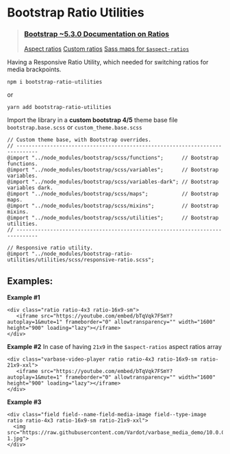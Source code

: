 # Bootstrap Ratio Utilities

> ### [Bootstrap ~5.3.0 Documentation on Ratios](https://getbootstrap.com/docs/5.3/helpers/ratio/#aspect-ratios)
> [Aspect ratios](https://getbootstrap.com/docs/5.3/helpers/ratio/#aspect-ratios)
> [Custom ratios](https://getbootstrap.com/docs/5.3/helpers/ratio/#custom-ratios)
> [Sass maps for `$aspect-ratios`](https://getbootstrap.com/docs/5.3/helpers/ratio/#sass-maps)

Having a Responsive Ratio Utility, which needed for switching ratios for media brackpoints.

```
npm i bootstrap-ratio-utilities
```

or 
```
yarn add bootstrap-ratio-utilities
```

Import the library in a **custom bootstrap 4/5** theme base file
`bootstrap.base.scss`
or `custom_theme.base.scss`
```
// Custom theme base, with Bootstrap overrides.
// -----------------------------------------------------------------------------
@import "../node_modules/bootstrap/scss/functions";      // Bootstrap functions.
@import "../node_modules/bootstrap/scss/variables";      // Bootstrap variables.
@import "../node_modules/bootstrap/scss/variables-dark"; // Bootstrap variables dark.
@import "../node_modules/bootstrap/scss/maps";           // Bootstrap maps.
@import "../node_modules/bootstrap/scss/mixins";         // Bootstrap mixins.
@import "../node_modules/bootstrap/scss/utilities";      // Bootstrap utilities.
// -----------------------------------------------------------------------------

// Responsive ratio utility.
@import "../node_modules/bootstrap-ratio-utilities/utilities/scss/responsive-ratio.scss";
```

## Examples:

**Example #1**
```
<div class="ratio ratio-4x3 ratio-16x9-sm">
   <iframe src="https://youtube.com/embed/bTqVqk7FSmY?autoplay=1&mute=1" frameborder="0" allowtransparency="" width="1600" height="900" loading="lazy"></iframe>
</div>
```

**Example #2**
In case of having `21x9` in the `$aspect-ratios` aspect ratios array
```
<div class="varbase-video-player ratio ratio-4x3 ratio-16x9-sm ratio-21x9-xxl">
   <iframe src="https://youtube.com/embed/bTqVqk7FSmY?autoplay=1&mute=1" frameborder="0" allowtransparency="" width="1600" height="900" loading="lazy"></iframe>
</div>
```

**Example #3**
```
<div class="field field--name-field-media-image field--type-image ratio ratio-4x3 ratio-16x9-sm ratio-21x9-xxl">
  <img src="https://raw.githubusercontent.com/Vardot/varbase_media_demo/10.0.0/content/file/coworking-1.jpg">
</div>
```